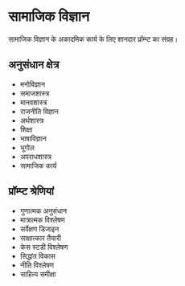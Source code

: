 # सामाजिक विज्ञान

सामाजिक विज्ञान के अकादमिक कार्य के लिए शानदार प्रॉम्प्ट का संग्रह।

## अनुसंधान क्षेत्र
- मनोविज्ञान
- समाजशास्त्र
- मानवशास्त्र
- राजनीति विज्ञान
- अर्थशास्त्र
- शिक्षा
- भाषाविज्ञान
- भूगोल
- अपराधशास्त्र
- सामाजिक कार्य

## प्रॉम्प्ट श्रेणियां
- गुणात्मक अनुसंधान
- मात्रात्मक विश्लेषण
- सर्वेक्षण डिजाइन
- साक्षात्कार तैयारी
- केस स्टडी विश्लेषण
- सिद्धांत विकास
- नीति विश्लेषण
- साहित्य समीक्षा